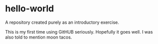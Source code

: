 # hello-world
A repository created purely as an introductory exercise.

This is my first time using GitHUB seriously. Hopefully it goes well. I was also told to mention moon tacos.
